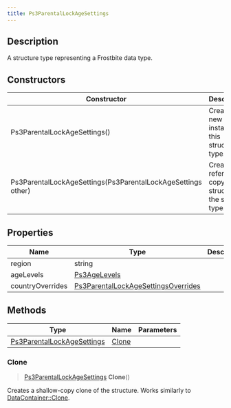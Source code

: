 ```yaml
---
title: Ps3ParentalLockAgeSettings
---
```

## Description

A structure type representing a Frostbite data type.

## Constructors

| Constructor                                                  | Description                                              |
| ------------------------------------------------------------ | -------------------------------------------------------- |
| Ps3ParentalLockAgeSettings()                                 | Create a new instance of this structure type.            |
| Ps3ParentalLockAgeSettings(Ps3ParentalLockAgeSettings other) | Create a reference copy of a structure of the same type. |

## Properties

| Name             | Type                                                                       | Description |
| ---------------- | -------------------------------------------------------------------------- | ----------- |
| region           | string                                                                     |             |
| ageLevels        | [Ps3AgeLevels](Ps3AgeLevels)                                               |             |
| countryOverrides | [Ps3ParentalLockAgeSettingsOverrides](Ps3ParentalLockAgeSettingsOverrides) |             |

## Methods

| Type                                                     | Name            | Parameters |
| -------------------------------------------------------- | --------------- | ---------- |
| [Ps3ParentalLockAgeSettings](Ps3ParentalLockAgeSettings) | [Clone](#clone) |            |

### Clone

> [Ps3ParentalLockAgeSettings](Ps3ParentalLockAgeSettings) **Clone**()

Creates a shallow-copy clone of the structure. Works similarly to [DataContainer::Clone](/vext/ref/shared/class/datacontainer#clone).
